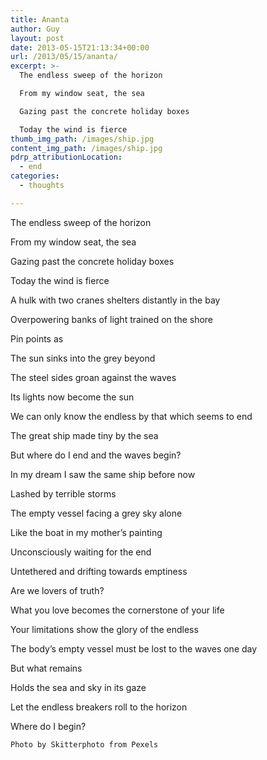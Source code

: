 ```yaml
---
title: Ananta
author: Guy
layout: post
date: 2013-05-15T21:13:34+00:00
url: /2013/05/15/ananta/
excerpt: >-
  The endless sweep of the horizon

  From my window seat, the sea

  Gazing past the concrete holiday boxes

  Today the wind is fierce
thumb_img_path: /images/ship.jpg
content_img_path: /images/ship.jpg
pdrp_attributionLocation:
  - end
categories:
  - thoughts

---
```

The endless sweep of the horizon

From my window seat, the sea

Gazing past the concrete holiday boxes

Today the wind is fierce

A hulk with two cranes shelters distantly in the bay

Overpowering banks of light trained on the shore

Pin points as

The sun sinks into the grey beyond

The steel sides groan against the waves

Its lights now become the sun

We can only know the endless by that which seems to end

The great ship made tiny by the sea

But where do I end and the waves begin?

In my dream I saw the same ship before now

Lashed by terrible storms

The empty vessel facing a grey sky alone

Like the boat in my mother’s painting

Unconsciously waiting for the end

Untethered and drifting towards emptiness

Are we lovers of truth?

What you love becomes the cornerstone of your life

Your limitations show the glory of the endless

The body’s empty vessel must be lost to the waves one day

But what remains

Holds the sea and sky in its gaze

Let the endless breakers roll to the horizon

Where do I begin?





`Photo by Skitterphoto from Pexels`
